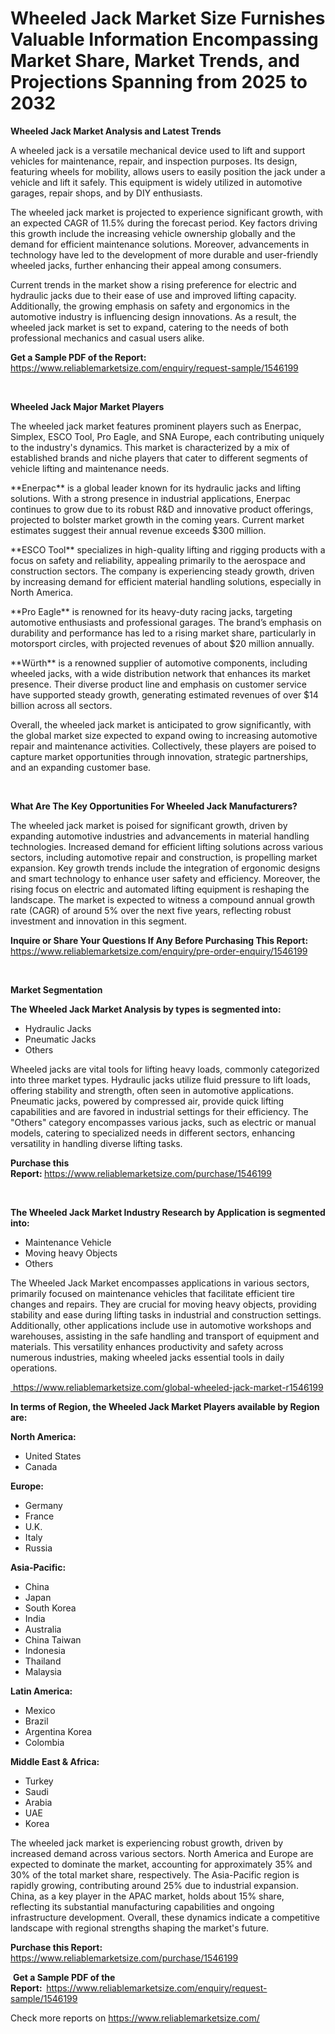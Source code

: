 <p><h1>Wheeled Jack Market Size Furnishes Valuable Information Encompassing Market Share, Market Trends, and Projections Spanning from 2025 to 2032</h1></p><p><strong>Wheeled Jack Market Analysis and Latest Trends</strong></p>
<p><p>A wheeled jack is a versatile mechanical device used to lift and support vehicles for maintenance, repair, and inspection purposes. Its design, featuring wheels for mobility, allows users to easily position the jack under a vehicle and lift it safely. This equipment is widely utilized in automotive garages, repair shops, and by DIY enthusiasts.</p><p>The wheeled jack market is projected to experience significant growth, with an expected CAGR of 11.5% during the forecast period. Key factors driving this growth include the increasing vehicle ownership globally and the demand for efficient maintenance solutions. Moreover, advancements in technology have led to the development of more durable and user-friendly wheeled jacks, further enhancing their appeal among consumers. </p><p>Current trends in the market show a rising preference for electric and hydraulic jacks due to their ease of use and improved lifting capacity. Additionally, the growing emphasis on safety and ergonomics in the automotive industry is influencing design innovations. As a result, the wheeled jack market is set to expand, catering to the needs of both professional mechanics and casual users alike.</p></p>
<p><strong>Get a Sample PDF of the Report:&nbsp;</strong> <a href="https://www.reliablemarketsize.com/enquiry/request-sample/1546199?utm_campaign=3055&utm_medium=2&utm_source=Github&utm_content=ia&utm_term=08042025&utm_id=wheeled-jack">https://www.reliablemarketsize.com/enquiry/request-sample/1546199</a></p>
<p>&nbsp;</p>
<p><strong>Wheeled Jack Major Market Players</strong></p>
<p><p>The wheeled jack market features prominent players such as Enerpac, Simplex, ESCO Tool, Pro Eagle, and SNA Europe, each contributing uniquely to the industry's dynamics. This market is characterized by a mix of established brands and niche players that cater to different segments of vehicle lifting and maintenance needs.</p><p>**Enerpac** is a global leader known for its hydraulic jacks and lifting solutions. With a strong presence in industrial applications, Enerpac continues to grow due to its robust R&D and innovative product offerings, projected to bolster market growth in the coming years. Current market estimates suggest their annual revenue exceeds $300 million.</p><p>**ESCO Tool** specializes in high-quality lifting and rigging products with a focus on safety and reliability, appealing primarily to the aerospace and construction sectors. The company is experiencing steady growth, driven by increasing demand for efficient material handling solutions, especially in North America.</p><p>**Pro Eagle** is renowned for its heavy-duty racing jacks, targeting automotive enthusiasts and professional garages. The brand’s emphasis on durability and performance has led to a rising market share, particularly in motorsport circles, with projected revenues of about $20 million annually.</p><p>**Würth** is a renowned supplier of automotive components, including wheeled jacks, with a wide distribution network that enhances its market presence. Their diverse product line and emphasis on customer service have supported steady growth, generating estimated revenues of over $14 billion across all sectors.</p><p>Overall, the wheeled jack market is anticipated to grow significantly, with the global market size expected to expand owing to increasing automotive repair and maintenance activities. Collectively, these players are poised to capture market opportunities through innovation, strategic partnerships, and an expanding customer base.</p></p>
<p>&nbsp;</p>
<p><strong>What Are The Key Opportunities For Wheeled Jack Manufacturers?</strong></p>
<p><p>The wheeled jack market is poised for significant growth, driven by expanding automotive industries and advancements in material handling technologies. Increased demand for efficient lifting solutions across various sectors, including automotive repair and construction, is propelling market expansion. Key growth trends include the integration of ergonomic designs and smart technology to enhance user safety and efficiency. Moreover, the rising focus on electric and automated lifting equipment is reshaping the landscape. The market is expected to witness a compound annual growth rate (CAGR) of around 5% over the next five years, reflecting robust investment and innovation in this segment.</p></p>
<p><strong>Inquire or Share Your Questions If Any Before Purchasing This Report:</strong> <a href="https://www.reliablemarketsize.com/enquiry/pre-order-enquiry/1546199?utm_campaign=3055&utm_medium=2&utm_source=Github&utm_content=ia&utm_term=08042025&utm_id=wheeled-jack">https://www.reliablemarketsize.com/enquiry/pre-order-enquiry/1546199</a></p>
<p>&nbsp;</p>
<p><strong>Market Segmentation</strong></p>
<p><strong>The Wheeled Jack Market Analysis by types is segmented into:</strong></p>
<p><ul><li>Hydraulic Jacks</li><li>Pneumatic Jacks</li><li>Others</li></ul></p>
<p><p>Wheeled jacks are vital tools for lifting heavy loads, commonly categorized into three market types. Hydraulic jacks utilize fluid pressure to lift loads, offering stability and strength, often seen in automotive applications. Pneumatic jacks, powered by compressed air, provide quick lifting capabilities and are favored in industrial settings for their efficiency. The "Others" category encompasses various jacks, such as electric or manual models, catering to specialized needs in different sectors, enhancing versatility in handling diverse lifting tasks.</p></p>
<p><strong>Purchase this Report:&nbsp;</strong><a href="https://www.reliablemarketsize.com/purchase/1546199?utm_campaign=3055&utm_medium=2&utm_source=Github&utm_content=ia&utm_term=08042025&utm_id=wheeled-jack">https://www.reliablemarketsize.com/purchase/1546199</a></p>
<p>&nbsp;</p>
<p><strong>The Wheeled Jack Market Industry Research by Application is segmented into:</strong></p>
<p><ul><li>Maintenance Vehicle</li><li>Moving heavy Objects</li><li>Others</li></ul></p>
<p><p>The Wheeled Jack Market encompasses applications in various sectors, primarily focused on maintenance vehicles that facilitate efficient tire changes and repairs. They are crucial for moving heavy objects, providing stability and ease during lifting tasks in industrial and construction settings. Additionally, other applications include use in automotive workshops and warehouses, assisting in the safe handling and transport of equipment and materials. This versatility enhances productivity and safety across numerous industries, making wheeled jacks essential tools in daily operations.</p></p>
<p><a href="https://www.reliablemarketsize.com/global-wheeled-jack-market-r1546199?utm_campaign=3055&utm_medium=2&utm_source=Github&utm_content=ia&utm_term=08042025&utm_id=wheeled-jack">&nbsp;https://www.reliablemarketsize.com/global-wheeled-jack-market-r1546199</a></p>
<p><strong>In terms of Region, the Wheeled Jack Market Players available by Region are:</strong></p>
<p>
    <p> <strong> North America: </strong>
        <ul>
            <li>United States</li>
            <li>Canada</li>
        </ul>
        </p> 
    <p> <strong> Europe: </strong>
        <ul>
            <li>Germany</li>
            <li>France</li>
            <li>U.K.</li>
            <li>Italy</li>
            <li>Russia</li>
        </ul>
        </p> 
    <p> <strong> Asia-Pacific: </strong>
        <ul>
            <li>China</li>
            <li>Japan</li>
            <li>South Korea</li>
            <li>India</li>
            <li>Australia</li>
            <li>China Taiwan</li>
            <li>Indonesia</li>
            <li>Thailand</li>
            <li>Malaysia</li>
        </ul>
        </p> 
    <p> <strong> Latin America: </strong>
        <ul>
            <li>Mexico</li>
            <li>Brazil</li>
            <li>Argentina Korea</li>
            <li>Colombia</li>
        </ul>
        </p> 
    <p> <strong> Middle East & Africa: </strong>
        <ul>
            <li>Turkey</li>
            <li>Saudi</li>
            <li>Arabia</li>
            <li>UAE</li>
            <li>Korea</li>
        </ul>
    </p>
    </p>
<p><p>The wheeled jack market is experiencing robust growth, driven by increased demand across various sectors. North America and Europe are expected to dominate the market, accounting for approximately 35% and 30% of the total market share, respectively. The Asia-Pacific region is rapidly growing, contributing around 25% due to industrial expansion. China, as a key player in the APAC market, holds about 15% share, reflecting its substantial manufacturing capabilities and ongoing infrastructure development. Overall, these dynamics indicate a competitive landscape with regional strengths shaping the market's future.</p></p>
<p><strong>Purchase this Report: </strong><a href="https://www.reliablemarketsize.com/purchase/1546199?utm_campaign=3055&utm_medium=2&utm_source=Github&utm_content=ia&utm_term=08042025&utm_id=wheeled-jack">https://www.reliablemarketsize.com/purchase/1546199</a></p>
<p>&nbsp;<strong>Get a Sample PDF of the Report:&nbsp;&nbsp;</strong><a href="https://www.reliablemarketsize.com/enquiry/request-sample/1546199?utm_campaign=3055&utm_medium=2&utm_source=Github&utm_content=ia&utm_term=08042025&utm_id=wheeled-jack">https://www.reliablemarketsize.com/enquiry/request-sample/1546199</a></p>
<p><strong></strong></p>
<p>Check more reports on <a href="https://www.reliablemarketsize.com/?utm_campaign=3055&utm_medium=2&utm_source=Github&utm_content=ia&utm_term=08042025&utm_id=wheeled-jack">https://www.reliablemarketsize.com/</a></p>